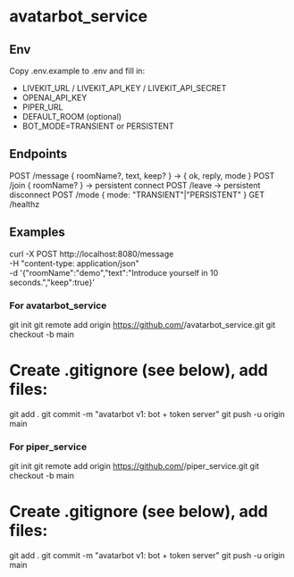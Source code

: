 # avatarbot_service

## Env
Copy .env.example to .env and fill in:
- LIVEKIT_URL / LIVEKIT_API_KEY / LIVEKIT_API_SECRET
- OPENAI_API_KEY
- PIPER_URL
- DEFAULT_ROOM (optional)
- BOT_MODE=TRANSIENT or PERSISTENT

## Endpoints
POST /message  { roomName?, text, keep? } -> { ok, reply, mode }
POST /join     { roomName? }               -> persistent connect
POST /leave                                -> persistent disconnect
POST /mode     { mode: "TRANSIENT"|"PERSISTENT" }
GET  /healthz

## Examples
curl -X POST http://localhost:8080/message \
  -H "content-type: application/json" \
  -d '{"roomName":"demo","text":"Introduce yourself in 10 seconds.","keep":true}'


### For avatarbot_service
git init
git remote add origin https://github.com/<iamshacky>/avatarbot_service.git
git checkout -b main

# Create .gitignore (see below), add files:
git add .
git commit -m "avatarbot v1: bot + token server"
git push -u origin main

### For piper_service
git init
git remote add origin https://github.com/<iamshacky>/piper_service.git
git checkout -b main

# Create .gitignore (see below), add files:
git add .
git commit -m "avatarbot v1: bot + token server"
git push -u origin main